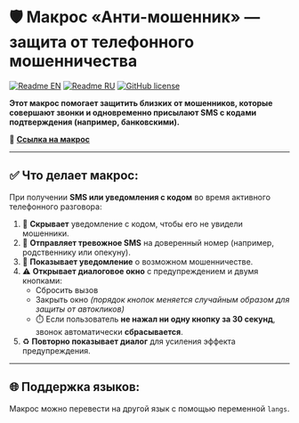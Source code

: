 # 🛡️ Макрос «Анти-мошенник» — защита от телефонного мошенничества

[![Readme EN](https://img.shields.io/badge/README-EN-blue.svg)](./README.md)
[![Readme RU](https://img.shields.io/badge/README-RU-blue.svg)](./README_RU.md)
[![GitHub license](https://img.shields.io/badge/license-MIT-458a7b.svg)](../LICENSE)

**Этот макрос помогает защитить близких от мошенников, которые совершают звонки и одновременно присылают SMS с кодами подтверждения (например,
банковскими).**

📲 **[Ссылка на макрос](https://www.macrodroidlink.com/macrostore?id=25801)**

---

## ✅ Что делает макрос:

При получении **SMS или уведомления с кодом** во время активного телефонного разговора:

1. 📴 **Скрывает** уведомление с кодом, чтобы его не увидели мошенники.
2. 📩 **Отправляет тревожное SMS** на доверенный номер (например, родственнику или опекуну).
3. 🚨 **Показывает уведомление** о возможном мошенничестве.
4. ⚠️ **Открывает диалоговое окно** с предупреждением и двумя кнопками:
    - Сбросить вызов
    - Закрыть окно *(порядок кнопок меняется случайным образом для защиты от автокликов)*
    - ⏱️ Если пользователь **не нажал ни одну кнопку за 30 секунд**, звонок автоматически **сбрасывается**.
5. ♻️ **Повторно показывает диалог** для усиления эффекта предупреждения.

---

## 🌐 Поддержка языков:

Макрос можно перевести на другой язык с помощью переменной `langs`.
